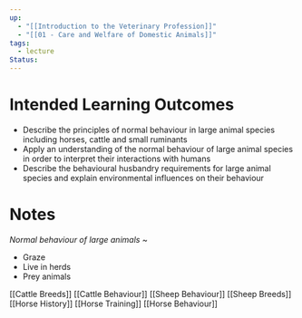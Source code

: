 ```yaml
---
up:
  - "[[Introduction to the Veterinary Profession]]"
  - "[[01 - Care and Welfare of Domestic Animals]]"
tags:
  - lecture
Status:
---
```

# Intended Learning Outcomes
- Describe the principles of normal behaviour in large animal species including horses, cattle and small ruminants
- Apply an understanding of the normal behaviour of large animal species in order to interpret their interactions with humans
- Describe the behavioural husbandry requirements for large animal species and explain environmental influences on their behaviour

# Notes

*Normal behaviour of large animals*
~
- Graze
- Live in herds
- Prey animals
<!--SR:!2025-03-13,3,250-->

[[Cattle Breeds]]
[[Cattle Behaviour]]
[[Sheep Behaviour]]
[[Sheep Breeds]]
[[Horse History]]
[[Horse Training]]
[[Horse Behaviour]]


